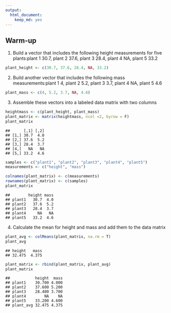 ```yaml
---
output: 
  html_document: 
    keep_md: yes
---
```

## Warm-up

1. Build a vector that includes the following height measurements for five plants:plant 1 30.7, plant 2 37.6, plant 3 28.4, plant 4 NA, plant 5 33.2


```r
plant_height <- c(30.7, 37.6, 28.4, NA, 33.2)
```

2. Build another vector that includes the following mass measurements:plant 1 4, plant 2 5.2, plant 3 3.7, plant 4 NA, plant 5 4.6


```r
plant_mass <- c(4, 5.2, 3.7, NA, 4.6)
```

3. Assemble these vectors into a labeled data matrix with two columns


```r
heightmass <- c(plant_height, plant_mass)
plant_matrix <- matrix(heightmass, ncol =2, byrow = F)
plant_matrix
```

```
##      [,1] [,2]
## [1,] 30.7  4.0
## [2,] 37.6  5.2
## [3,] 28.4  3.7
## [4,]   NA   NA
## [5,] 33.2  4.6
```


```r
samples <- c("plant1", "plant2", "plant3", "plant4", "plant5")
measurements <- c("height", "mass")
```


```r
colnames(plant_matrix) <- c(measurements)
rownames(plant_matrix) <- c(samples)
plant_matrix
```

```
##        height mass
## plant1   30.7  4.0
## plant2   37.6  5.2
## plant3   28.4  3.7
## plant4     NA   NA
## plant5   33.2  4.6
```
4. Calculate the mean for height and mass and add them to the data matrix


```r
plant_avg <- colMeans(plant_matrix, na.rm = T)
plant_avg
```

```
## height   mass 
## 32.475  4.375
```


```r
plant_matrix <- rbind(plant_matrix, plant_avg)
plant_matrix
```

```
##           height  mass
## plant1    30.700 4.000
## plant2    37.600 5.200
## plant3    28.400 3.700
## plant4        NA    NA
## plant5    33.200 4.600
## plant_avg 32.475 4.375
```

